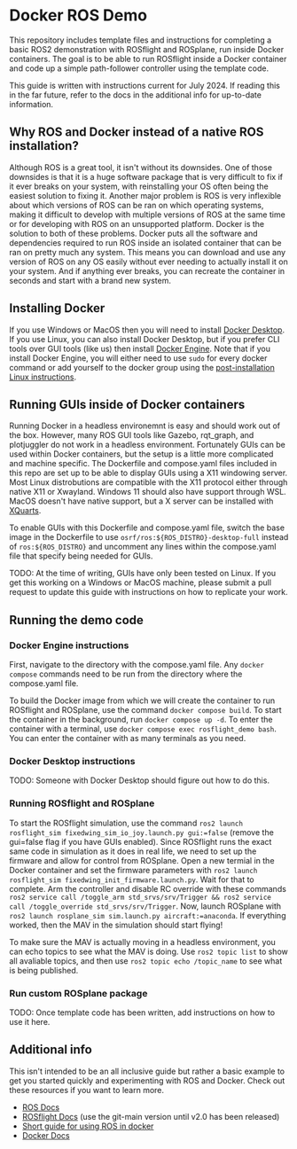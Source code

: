 # Docker ROS Demo

This repository includes template files and instructions for completing a basic ROS2 demonstration with ROSflight and ROSplane, run inside Docker containers. The goal is to be able to run ROSflight inside a Docker container and code up a simple path-follower controller using the template code.

This guide is written with instructions current for July 2024. If reading this in the far future, refer to the docs in the additional info for up-to-date information.

## Why ROS and Docker instead of a native ROS installation?

Although ROS is a great tool, it isn't without its downsides. One of those downsides is that it is a huge software package that is very difficult to fix if it ever breaks on your system, with reinstalling your OS often being the easiest solution to fixing it. Another major problem is ROS is very inflexible about which versions of ROS can be ran on which operating systems, making it difficult to develop with multiple versions of ROS at the same time or for developing with ROS on an unsupported platform. Docker is the solution to both of these problems. Docker puts all the software and dependencies required to run ROS inside an isolated container that can be ran on pretty much any system. This means you can download and use any version of ROS on any OS easily without ever needing to actually install it on your system. And if anything ever breaks, you can recreate the container in seconds and start with a brand new system.

## Installing Docker

If you use Windows or MacOS then you will need to install [Docker Desktop](https://docs.docker.com/desktop/). If you use Linux, you can also install Docker Desktop, but if you prefer CLI tools over GUI tools (like us) then install [Docker Engine](https://docs.docker.com/engine/). Note that if you install Docker Engine, you will either need to use `sudo` for every docker command or add yourself to the docker group using the [post-installation Linux instructions](https://docs.docker.com/engine/install/linux-postinstall/).

## Running GUIs inside of Docker containers

Running Docker in a headless environemnt is easy and should work out of the box. However, many ROS GUI tools like Gazebo, rqt_graph, and plotjuggler do not work in a headless environment. Fortunately GUIs can be used within Docker containers, but the setup is a little more complicated and machine specific. The Dockerfile and compose.yaml files included in this repo are set up to be able to display GUIs using a X11 windowing server. Most Linux distrobutions are compatible with the X11 protocol either through native X11 or Xwayland. Windows 11 should also have support through WSL. MacOS doesn't have native support, but a X server can be installed with [XQuarts](https://www.xquartz.org/).

To enable GUIs with this Dockerfile and compose.yaml file, switch the base image in the Dockerfile to use `osrf/ros:${ROS_DISTRO}-desktop-full` instead of `ros:${ROS_DISTRO}` and uncomment any lines within the compose.yaml file that specify being needed for GUIs.

TODO: At the time of writing, GUIs have only been tested on Linux. If you get this working on a Windows or MacOS machine, please submit a pull request to update this guide with instructions on how to replicate your work.

## Running the demo code

### Docker Engine instructions

First, navigate to the directory with the compose.yaml file. Any `docker compose` commands need to be run from the directory where the compose.yaml file.

To build the Docker image from which we will create the container to run ROSflight and ROSplane, use the command `docker compose build`. To start the container in the background, run `docker compose up -d`. To enter the container with a terminal, use `docker compose exec rosflight_demo bash`. You can enter the container with as many terminals as you need.

### Docker Desktop instructions

TODO: Someone with Docker Desktop should figure out how to do this.

### Running ROSflight and ROSplane

To start the ROSflight simulation, use the command `ros2 launch rosflight_sim fixedwing_sim_io_joy.launch.py gui:=false` (remove the gui=false flag if you have GUIs enabled). Since ROSflight runs the exact same code in simulation as it does in real life, we need to set up the firmware and allow for control from ROSplane. Open a new termial in the Docker container and set the firmware parameters with `ros2 launch rosflight_sim fixedwing_init_firmware.launch.py`. Wait for that to complete. Arm the controller and disable RC override with these commands `ros2 service call /toggle_arm std_srvs/srv/Trigger && ros2 service call /toggle_override std_srvs/srv/Trigger`. Now, launch ROSplane with `ros2 launch rosplane_sim sim.launch.py aircraft:=anaconda`. If everything worked, then the MAV in the simulation should start flying!

To make sure the MAV is actually moving in a headless environment, you can echo topics to see what the MAV is doing. Use `ros2 topic list` to show all avaliable topics, and then use `ros2 topic echo /topic_name` to see what is being published.

### Run custom ROSplane package

TODO: Once template code has been written, add instructions on how to use it here.

## Additional info

This isn't intended to be an all inclusive guide but rather a basic example to get you started quickly and experimenting with ROS and Docker. Check out these resources if you want to learn more.
- [ROS Docs](https://docs.ros.org/en/humble/)
- [ROSflight Docs](https://docs.rosflight.org/git-main/) (use the git-main version until v2.0 has been released)
- [Short guide for using ROS in docker](https://docs.rosflight.org/git-main/user-guide/ros2-setup/#using-a-docker-container-to-run-ros2)
- [Docker Docs](https://docs.docker.com/)
